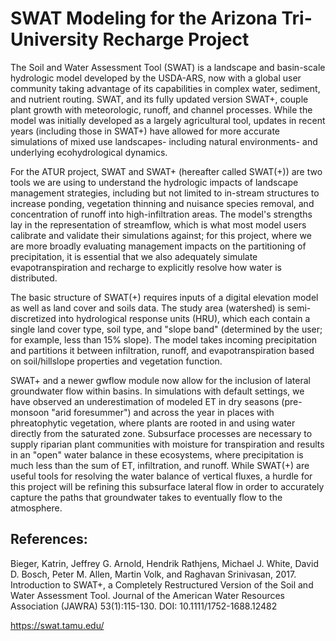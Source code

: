 # SWAT Modeling for the Arizona Tri-University Recharge Project

The Soil and Water Assessment Tool (SWAT) is a landscape and basin-scale hydrologic model developed by the USDA-ARS, now with a global user community taking advantage of its capabilities in complex water, sediment, and nutrient routing. SWAT, and its fully updated version SWAT+, couple plant growth with meteorologic, runoff, and channel processes. While the model was initially developed as a largely agricultural tool, updates in recent years (including those in SWAT+) have allowed for more accurate simulations of mixed use landscapes- including natural environments- and underlying ecohydrological dynamics.

For the ATUR project, SWAT and SWAT+ (hereafter called SWAT(+)) are two tools we are using to understand the hydrologic impacts of landscape management strategies, including but not limited to in-stream structures to increase ponding, vegetation thinning and nuisance species removal, and concentration of runoff into high-infiltration areas. The model's strengths lay in the representation of streamflow, which is what most model users calibrate and validate their simulations against; for this project, where we are more broadly evaluating management impacts on the partitioning of precipitation, it is essential that we also adequately simulate evapotranspiration and recharge to explicitly resolve how water is distributed.

The basic structure of SWAT(+) requires inputs of a digital elevation model as well as land cover and soils data. The study area (watershed) is semi-discretized into hydrological response units (HRU), which each contain a single land cover type, soil type, and "slope band" (determined by the user; for example, less than 15% slope). The model takes incoming precipitation and partitions it between infiltration, runoff, and evapotranspiration based on soil/hillslope properties and vegetation function. 

SWAT+ and a newer gwflow module now allow for the inclusion of lateral groundwater flow within basins. In simulations with default settings, we have observed an underestimation of modeled ET in dry seasons (pre-monsoon "arid foresummer") and across the year in places with phreatophytic vegetation, where plants are rooted in and using water directly from the saturated zone. Subsurface processes are necessary to supply riparian plant communities with moisture for transpiration and results in an "open" water balance in these ecosystems, where precipitation is much less than the sum of ET, infiltration, and runoff. While SWAT(+) are useful tools for resolving the water balance of vertical fluxes, a hurdle for this project will be refining this subsurface lateral flow in order to accurately capture the paths that groundwater takes to eventually flow to the atmosphere.

## References: 

Bieger, Katrin, Jeffrey G. Arnold, Hendrik Rathjens, Michael J. White, David D. Bosch, Peter M. Allen, Martin Volk, and Raghavan Srinivasan, 2017. Introduction to SWAT+, a Completely Restructured Version of the Soil and Water Assessment Tool. Journal of the American Water Resources Association (JAWRA) 53(1):115-130. DOI: 10.1111/1752-1688.12482

https://swat.tamu.edu/
